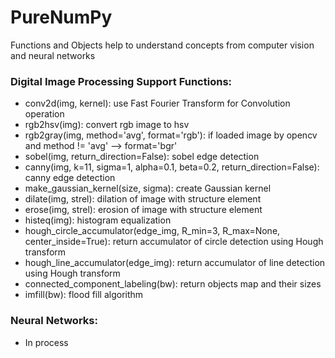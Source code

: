 # PureNumPy
Functions and Objects help to understand concepts from computer vision and neural networks

### Digital Image Processing Support Functions:
- conv2d(img, kernel): use Fast Fourier Transform for Convolution operation
- rgb2hsv(img): convert rgb image to hsv
- rgb2gray(img, method='avg', format='rgb'): if loaded image by opencv and method != 'avg' --> format='bgr'
- sobel(img, return_direction=False): sobel edge detection
- canny(img, k=11, sigma=1, alpha=0.1, beta=0.2, return_direction=False): canny edge detection
- make_gaussian_kernel(size, sigma): create Gaussian kernel
- dilate(img, strel): dilation of image with structure element
- erose(img, strel): erosion of image with structure element
- histeq(img): histogram equalization
- hough_circle_accumulator(edge_img, R_min=3, R_max=None, center_inside=True): return accumulator of circle detection using Hough transform
- hough_line_accumulator(edge_img): return accumulator of line detection using Hough transform
- connected_component_labeling(bw): return objects map and their sizes
- imfill(bw): flood fill algorithm

### Neural Networks:
- In process
